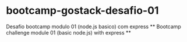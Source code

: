 # bootcamp-gostack-desafio-01
Desafio bootcamp modulo 01 (node.js basico) com express
**
Bootcamp challenge module 01 (basic node.js) with express
**
